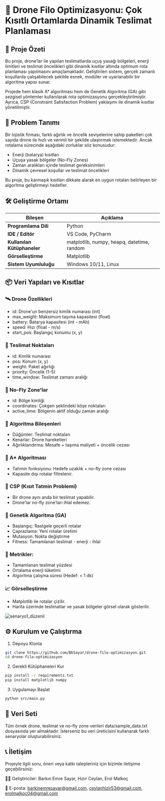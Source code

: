# 🚁 Drone Filo Optimizasyonu: Çok Kısıtlı Ortamlarda Dinamik Teslimat Planlaması
## 📌 Proje Özeti
Bu proje, drone’lar ile yapılan teslimatlarda uçuş yasağı bölgeleri, enerji limitleri ve teslimat öncelikleri gibi dinamik kısıtlar altında optimum rota planlaması yapılmasını amaçlamaktadır. Geliştirilen sistem, gerçek zamanlı koşullarda çalışabilecek şekilde esnek, modüler ve uyarlanabilir bir algoritma yapısı sunar.

Projede hem klasik A* algoritması hem de Genetik Algoritma (GA) gibi sezgisel yöntemler kullanılarak rota optimizasyonu gerçekleştirilmiştir. Ayrıca, CSP (Constraint Satisfaction Problem) yaklaşımı ile dinamik kısıtlar yönetilmiştir.

## 🧠 Problem Tanımı
Bir lojistik firması, farklı ağırlık ve öncelik seviyelerine sahip paketleri çok sayıda drone ile hızlı ve verimli bir şekilde ulaştırmak istemektedir. Ancak rotalama sürecinde aşağıdaki zorluklar söz konusudur:

- Enerji (batarya) kısıtları
- Uçuşa yasak bölgeler (No-Fly Zones)
- Zaman aralıkları içinde teslimat gereksinimleri
- Dinamik çevresel koşullar ve teslimat öncelikleri

Bu proje, bu karmaşık kısıtları dikkate alarak en uygun rotaları belirleyen bir algoritma geliştirmeyi hedefler.

## 🛠️ Geliştirme Ortamı

| Bileşen              | Açıklama                                |
|----------------------|------------------------------------------|
| **Programlama Dili** | Python                                   |
| **IDE / Editör**     | VS Code, PyCharm                         |
| **Kullanılan Kütüphaneler** | matplotlib, numpy, heapq, datetime, random |
| **Görselleştirme**   | Matplotlib                               |
| **Sistem Uyumluluğu**| Windows 10/11, Linux                     |


## 📦 Veri Yapıları ve Kısıtlar
### 🛰️ Drone Özellikleri
- id: Drone'un benzersiz kimlik numarası (int)
- max_weight: Maksimum taşıma kapasitesi (float)
- battery: Batarya kapasitesi (int - mAh)
- speed: Hızı (float - m/s)
- start_pos: Başlangıç konumu (x, y)

### 🎯 Teslimat Noktaları
- id: Kimlik numarası
- pos: Konum (x, y)
- weight: Paket ağırlığı
- priority: Öncelik (1-5)
- time_window: Teslimat zamanı aralığı

### 🚫 No-Fly Zone'lar
- id: Bölge kimliği
- coordinates: Çokgen şeklindeki köşe noktaları
- active_time: Bölgenin aktif olduğu zaman aralığı

### 🧮 Algoritma Bileşenleri
- Düğümler: Teslimat noktaları
- Kenarlar: Drone hareketleri
- Ağırlıklandırma: Mesafe + taşıma maliyeti + öncelik cezası

### 🌟 A* Algoritması
- Tahmin fonksiyonu: Hedefe uzaklık + no-fly zone cezası
- Kapasite dışı rotalar filtrelenir.

### 🧩 CSP (Kısıt Tatmin Problemi)
- Bir drone aynı anda bir teslimat yapabilir.
- Drone’lar no-fly zone’ları ihlal edemez.

### 🧬 Genetik Algoritma (GA)
- Başlangıç: Rastgele geçerli rotalar
- Çaprazlama: Yeni rotalar üretimi
- Mutasyon: Nokta değiştirme
- Fitness: Tamamlanan teslimat - enerji - ihlal

### 🧪 Metrikler:
- Tamamlanan teslimat yüzdesi
- Ortalama enerji tüketimi
- Algoritma çalışma süresi (Hedef: < 1 dk)

### 📈 Görselleştirme
- Matplotlib ile rotalar çizilir.
- Harita üzerinde teslimatlar ve yasak bölgeler görsel olarak gösterilir.

![senaryo1_düzenli](https://github.com/user-attachments/assets/2d47b657-9cea-464c-abf6-76d668eb1fb6)

## ⚙️ Kurulum ve Çalıştırma
1. Depoyu Klonla
```bash
git clone https://github.com/BbSayar/drone-filo-optimizasyon.git
cd drone-filo-optimizasyon
```
2. Gerekli Kütüphaneleri Kur
```bash
pip install -r requirements.txt
pip install matplotlib numpy
```
3. Uygulamayı Başlat
```bash
python src/main.py
```

## 📁 Veri Seti
Tüm örnek drone, teslimat ve no-fly zone verileri data/sample_data.txt dosyasında yer almaktadır. İsterseniz bu veri üreticisini kullanarak farklı senaryolar oluşturabilirsiniz.

## 📞 İletişim
Projeyle ilgili soru, öneri veya katkı talepleriniz için bizimle iletişime geçebilirsiniz:

👨‍💻 Geliştiriciler: Barkın Emre Sayar, Hızır Ceylan, Erol Malkoç

📧 E-posta: barkinemresayar@gmail.com, ceylanhizir53@gmail.com, erolmalkoc04@gmail.com
